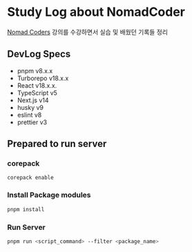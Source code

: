 # Study Log about NomadCoder

[Nomad Coders](https://nomadcoders.co) 강의를 수강하면서 실습 및 배웠던 기록들 정리

## DevLog Specs

- pnpm v8.x.x
- Turborepo v18.x.x
- React v18.x.x.
- TypeScript v5
- Next.js v14
- husky v9
- eslint v8
- prettier v3

## Prepared to run server

### corepack

```bas리
corepack enable
```

### Install Package modules

```bash
pnpm install
```

### Run Server

```bash
pnpm run <script_command> --filter <package_name>
```
